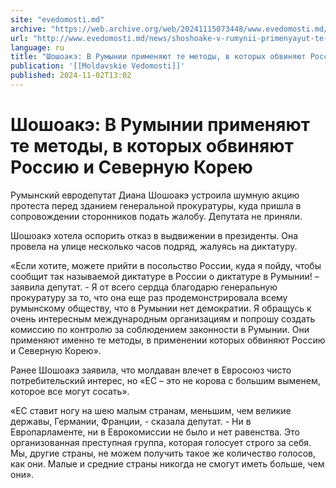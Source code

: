 ```yaml
---
site: "evedomosti.md"
archive: "https://web.archive.org/web/20241115073448/www.evedomosti.md/news/shoshoake-v-rumynii-primenyayut-te-metody-v-kotoryh-obvinyay"
url: "http://www.evedomosti.md/news/shoshoake-v-rumynii-primenyayut-te-metody-v-kotoryh-obvinyay"
language: ru
title: "Шошоакэ: В Румынии применяют те методы, в которых обвиняют Россию и Северную Корею"
publication: '[[Moldavskie Vedomosti]]'
published: 2024-11-02T13:02
---
```


# Шошоакэ: В Румынии применяют те методы, в которых обвиняют Россию и Северную Корею

Румынский евродепутат Диана Шошоакэ устроила шумную акцию протеста перед зданием генеральной прокуратуры, куда пришла в сопровождении сторонников подать жалобу. Депутата не приняли.

Шошоакэ хотела оспорить отказ в выдвижении в президенты. Она провела на улице несколько часов подряд, жалуясь на диктатуру.

«Если хотите, можете прийти в посольство России, куда я пойду, чтобы сообщит так называемой диктатуре в России о диктатуре в Румынии! – заявила депутат. - Я от всего сердца благодарю генеральную прокуратуру за то, что она еще раз продемонстрировала всему румынскому обществу, что в Румынии нет демократии. Я обращусь к очень интересным международным организациям и попрошу создать комиссию по контролю за соблюдением законности в Румынии. Они применяют именно те методы, в применении которых обвиняют Россию и Северную Корею».

Ранее Шошоакэ заявила, что молдаван влечет в Евросоюз чисто потребительский интерес, но «ЕС – это не корова с большим выменем, которое все могут сосать».

«ЕС ставит ногу на шею малым странам, меньшим, чем великие державы, Германии, Франции, - сказала депутат. - Ни в Европарламенте, ни в Еврокомиссии не было и нет равенства. Это организованная преступная группа, которая голосует строго за себя. Мы, другие страны, не можем получить такое же количество голосов, как они. Малые и средние страны никогда не смогут иметь больше, чем они».